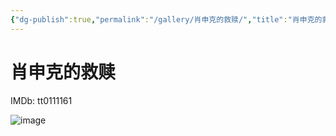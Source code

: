 ```yaml
---
{"dg-publish":true,"permalink":"/gallery/肖申克的救赎/","title":"肖申克的救赎"}
---
```



# 肖申克的救赎

IMDb: tt0111161

![image](https://img3.doubanio.com/view/photo/s_ratio_poster/public/p480747492.webp)
